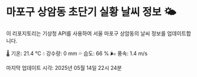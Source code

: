 
# 마포구 상암동 초단기 실황 날씨 정보 🌤️

이 리포지토리는 기상청 API를 사용하여 서울 마포구 상암동의 날씨 정보를 업데이트합니다. 

🌡️ 기온: 21.4 ℃
💧 강수량: 0 mm
💦 습도: 66 %
🌬️ 풍속: 1.4 m/s

마지막 업데이트 시각: 2025년 05월 14일 22시 24분    
